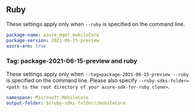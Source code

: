 ## Ruby

These settings apply only when `--ruby` is specified on the command line.

```yaml
package-name: azure_mgmt_mobileCore
package-version: 2021-06-15-preview
azure-arm: true
```

### Tag: package-2021-06-15-preview and ruby

These settings apply only when `--tag=package-2021-06-15-preview --ruby` is specified on the command line.
Please also specify `--ruby-sdks-folder=<path to the root directory of your azure-sdk-for-ruby clone>`.

```yaml $(tag) == 'package-2021-06-15-preview' && $(ruby)
namespace: Microsoft.MobileCore
output-folder: $(ruby-sdks-folder)/mobileCore
```
